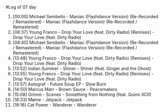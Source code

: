 #Log of 07 day

1. [00:00] Michael Sembello - Maniac (Flashdance Version) (Re-Recorded / Remastered) - Maniac (Flashdance Version) (Re-Recorded / Remastered)
1. [08:37] Young Franco - Drop Your Love (feat. Dirty Radio) [Remixes] - Drop Your Love (feat. Dirty Radio)
1. [08:40] Michael Sembello - Maniac (Flashdance Version) (Re-Recorded / Remastered) - Maniac (Flashdance Version) (Re-Recorded / Remastered)
1. [13:48] Young Franco - Drop Your Love (feat. Dirty Radio) [Remixes] - Drop Your Love (feat. Dirty Radio)
1. [13:52] Indian Summer - Shiner - Shiner (feat. Ginger and the Ghost)
1. [13:55] Young Franco - Drop Your Love (feat. Dirty Radio) [Remixes] - Drop Your Love (feat. Dirty Radio)
1. [13:57] Autograf - Future Soup EP - Slow Burn
1. [14:50] Marcus Marr - Brown Sauce - Peacemakers
1. [15:08] Grimm - Scenes - Something from Nothing (feat. Quinn XCII)
1. [18:33] Møme - Jetpack - Jetpack
1. [19:16] Cat Power - Wanderer - Wanderer
